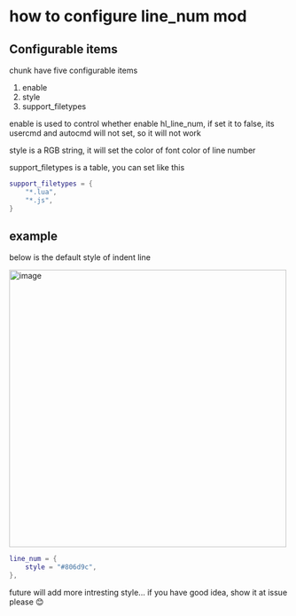 # how to configure line_num mod

## Configurable items

chunk have five configurable items

1. enable
2. style
3. support_filetypes

enable is used to control whether enable hl_line_num, if set it to false, its usercmd and autocmd will not set, so it will not work

style is a RGB string, it will set the color of font color of line number

support_filetypes is a table, you can set like this

```lua
support_filetypes = {
    "*.lua",
    "*.js",
}

```

## example

below is the default style of indent line

<img width="500" alt="image" src="https://raw.githubusercontent.com/shellRaining/img/main/2302/25_hlchunk3.png">

```lua
line_num = {
    style = "#806d9c",
},
```

future will add more intresting style... if you have good idea, show it at issue please 😊
